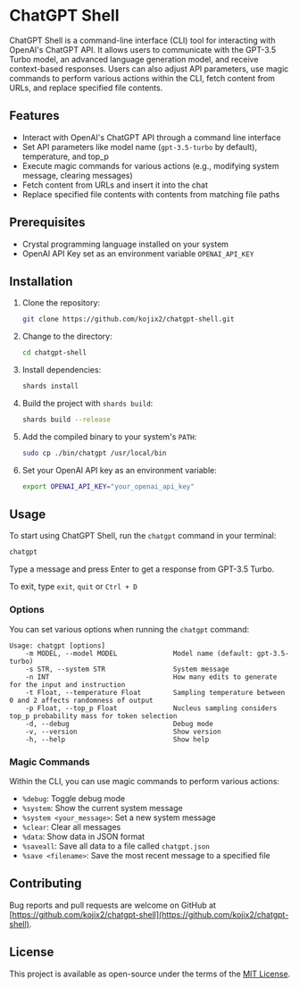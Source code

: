 # ChatGPT Shell

ChatGPT Shell is a command-line interface (CLI) tool for interacting with OpenAI's ChatGPT API. It allows users to communicate with the GPT-3.5 Turbo model, an advanced language generation model, and receive context-based responses. Users can also adjust API parameters, use magic commands to perform various actions within the CLI, fetch content from URLs, and replace specified file contents.

## Features

- Interact with OpenAI's ChatGPT API through a command line interface
- Set API parameters like model name (`gpt-3.5-turbo` by default), temperature, and top_p
- Execute magic commands for various actions (e.g., modifying system message, clearing messages)
- Fetch content from URLs and insert it into the chat
- Replace specified file contents with contents from matching file paths

## Prerequisites

- Crystal programming language installed on your system
- OpenAI API Key set as an environment variable `OPENAI_API_KEY`

## Installation

1. Clone the repository:

   ```bash
   git clone https://github.com/kojix2/chatgpt-shell.git
   ```
   
2. Change to the directory:

   ```bash
   cd chatgpt-shell
   ```

3. Install dependencies:

   ```bash
   shards install
   ```

4. Build the project with `shards build`:

   ```bash
   shards build --release
   ```

5. Add the compiled binary to your system's `PATH`:

   ```bash
   sudo cp ./bin/chatgpt /usr/local/bin
   ```
   
6. Set your OpenAI API key as an environment variable:

   ```bash
   export OPENAI_API_KEY="your_openai_api_key"
   ```

## Usage

To start using ChatGPT Shell, run the `chatgpt` command in your terminal:

```bash
chatgpt
```

Type a message and press Enter to get a response from GPT-3.5 Turbo.

To exit, type `exit`, `quit` or `Ctrl + D`

### Options

You can set various options when running the `chatgpt` command:

```
Usage: chatgpt [options]
    -m MODEL, --model MODEL              Model name (default: gpt-3.5-turbo)
    -s STR, --system STR                 System message
    -n INT                               How many edits to generate for the input and instruction
    -t Float, --temperature Float        Sampling temperature between 0 and 2 affects randomness of output
    -p Float, --top_p Float              Nucleus sampling considers top_p probability mass for token selection
    -d, --debug                          Debug mode
    -v, --version                        Show version
    -h, --help                           Show help
```

### Magic Commands

Within the CLI, you can use magic commands to perform various actions:

- `%debug`: Toggle debug mode
- `%system`: Show the current system message
- `%system <your_message>`: Set a new system message
- `%clear`: Clear all messages
- `%data`: Show data in JSON format
- `%saveall`: Save all data to a file called `chatgpt.json`
- `%save <filename>`: Save the most recent message to a specified file

## Contributing

Bug reports and pull requests are welcome on GitHub at [https://github.com/kojix2/chatgpt-shell](https://github.com/kojix2/chatgpt-shell).

## License

This project is available as open-source under the terms of the [MIT License](https://opensource.org/licenses/MIT).
